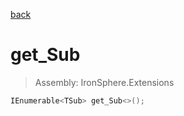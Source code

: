 ﻿

[back](/IronSphere.Extensions/types/IJoinSet-TMain,TSub-)

# get_Sub

> Assembly: IronSphere.Extensions

```csharp
IEnumerable<TSub> get_Sub<>();
```



 